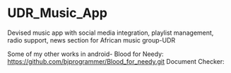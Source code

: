 # UDR_Music_App
Devised music app with social media integration, playlist management, radio support, news section for African music group-UDR

Some of my other works in android-
Blood for Needy: https://github.com/bjprogrammer/Blood_for_needy.git
Document Checker: 
